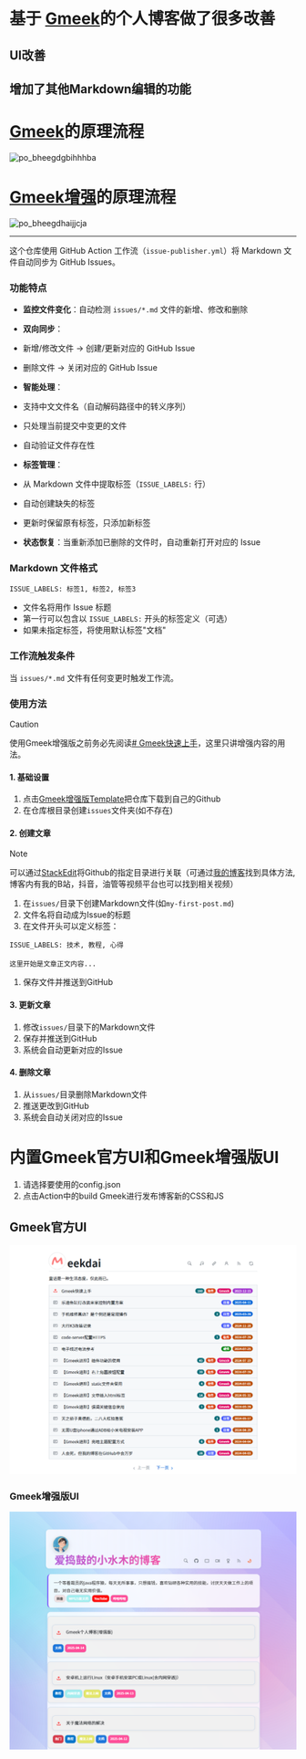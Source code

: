 
# **基于** [**Gmeek**](https://github.com/Meekdai/Gmeek)**的个人博客做了很多改善**

## UI改善

## 增加了其他Markdown编辑的功能

# [Gmeek](https://github.com/Meekdai/Gmeek)的原理流程

![](http://www.kdocs.cn/api/v3/office/copy/UU1tUGpQN3ptcU1IUGVvV21SOVFNZm9UVmIvN0VkVEo4elJmSmVldGVUOWFWWFQza0tRMlQ3bkxsenBPdnNtcE9GYkphNVlCRFAxOUw4MGZkYjh1bG9XSHJjQnZ3SHdYWXAraTlvK250OVBuS1l1SFk1WGVjWHFJV3NtQmdVWDNJK3FlTjd2ZDBTckV6ZEVBcjlaYmt4eTFPd214ajd5Y0JSc0pnN0t0RU9HM1JXb0dLV3pEakQrUkNmSWJnRE9IMVhhSHo0RkRpSGtmd3NScFZnY2tBOXh3QjdOOGpBUE5qblg1ZThsV09tTUxKL2lER21Md0sydnAzVmo0cWU3bVdBaUs3cENBdmc4PQ==/attach/object/EUUTS6I7ADQAK? "po_bheegdgbihhhba")

# [Gmeek增强](https://github.com/MyMaskKing/MyMaskKing.github.io.git)的原理流程

![](http://www.kdocs.cn/api/v3/office/copy/UU1tUGpQN3ptcU1IUGVvV21SOVFNZm9UVmIvN0VkVEo4elJmSmVldGVUOWFWWFQza0tRMlQ3bkxsenBPdnNtcE9GYkphNVlCRFAxOUw4MGZkYjh1bG9XSHJjQnZ3SHdYWXAraTlvK250OVBuS1l1SFk1WGVjWHFJV3NtQmdVWDNJK3FlTjd2ZDBTckV6ZEVBcjlaYmt4eTFPd214ajd5Y0JSc0pnN0t0RU9HM1JXb0dLV3pEakQrUkNmSWJnRE9IMVhhSHo0RkRpSGtmd3NScFZnY2tBOXh3QjdOOGpBUE5qblg1ZThsV09tTUxKL2lER21Md0sydnAzVmo0cWU3bVdBaUs3cENBdmc4PQ==/attach/object/JXQUS6I7AAAFU? "po_bheegdhaijjcja")

----------

这个仓库使用 GitHub Action 工作流（`issue-publisher.yml`）将 Markdown 文件自动同步为 GitHub Issues。

### **功能特点**

-   **监控文件变化**：自动检测 `issues/*.md` 文件的新增、修改和删除
-   **双向同步**：

-   新增/修改文件 → 创建/更新对应的 GitHub Issue
-   删除文件 → 关闭对应的 GitHub Issue

-   **智能处理**：

-   支持中文文件名（自动解码路径中的转义序列）
-   只处理当前提交中变更的文件
-   自动验证文件存在性

-   **标签管理**：

-   从 Markdown 文件中提取标签（`ISSUE_LABELS:` 行）
-   自动创建缺失的标签
-   更新时保留原有标签，只添加新标签

-   **状态恢复**：当重新添加已删除的文件时，自动重新打开对应的 Issue

### **Markdown 文件格式**

`ISSUE_LABELS: 标签1, 标签2, 标签3`

-   文件名将用作 Issue 标题
-   第一行可以包含以 `ISSUE_LABELS:` 开头的标签定义（可选）
-   如果未指定标签，将使用默认标签"文档"

### **工作流触发条件**

当 `issues/*.md` 文件有任何变更时触发工作流。

### 使用方法

> [!CAUTION]  
> 使用Gmeek增强版之前务必先阅读[# Gmeek快速上手](https://blog.meekdai.com/post/Gmeek-kuai-su-shang-shou.html)，这里只讲增强内容的用法。

#### 1. 基础设置

1.  点击[Gmeek增强版Template](https://github.com/new?template_name=gmeek_enhanced&template_owner=MyMaskKing)把仓库下载到自己的Github
2.  在仓库根目录创建`issues`文件夹(如不存在)

#### 2. 创建文章

> [!NOTE]  
> 可以通过[StackEdit](https://stackedit.cn/)将Github的指定目录进行关联（可通过[我的博客](https://blog.mymaskking.dpdns.org/)找到具体方法,博客内有我的B站，抖音，油管等视频平台也可以找到相关视频）

1.  在`issues/`目录下创建Markdown文件(如`my-first-post.md`)
2.  文件名将自动成为Issue的标题
3.  在文件开头可以定义标签：

```
ISSUE_LABELS: 技术, 教程, 心得

这里开始是文章正文内容...
```

1.  保存文件并推送到GitHub

#### 3. 更新文章

1.  修改`issues/`目录下的Markdown文件
2.  保存并推送到GitHub
3.  系统会自动更新对应的Issue

#### 4. 删除文章

1.  从`issues/`目录删除Markdown文件
2.  推送更改到GitHub
3.  系统会自动关闭对应的Issue

# 内置Gmeek官方UI和Gmeek增强版UI

1.  请选择要使用的config.json
2.  点击Action中的build Gmeek进行发布博客新的CSS和JS

## Gmeek官方UI

![Image](https://raw.githubusercontent.com/MyMaskKing/MyMaskKing.github.io/main/assets/images/Gmeek个人博客(增强版)/img_5f7c6e923c.png)

### Gmeek增强版UI

![Image](https://raw.githubusercontent.com/MyMaskKing/MyMaskKing.github.io/main/assets/images/Gmeek个人博客(增强版)/img_2e4d9ed912.png)
<!--stackedit_data:
eyJoaXN0b3J5IjpbLTEyMjAzNDQ0OTBdfQ==
-->
